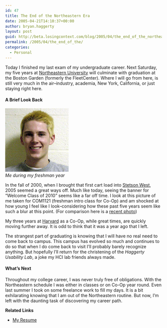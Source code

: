 ```yaml
---
id: 47
title: The End of the Northeastern Era
date: 2005-04-21T14:10:37+00:00
author: bryan.haggerty
layout: post
guid: http://beta.losingcontext.com/blog/2005/04/the_end_of_the_northeastern_era.php
permalink: /2005/04/the_end_of_the/
categories:
  - Personal
---
```

Today I finished my last exam of my undergraduate career. Next Saturday, my five years at [Northeastern University](http://www.neu.edu) will culminate with graduation at the Boston Garden (formerly the FleetCenter). Where I will go from here, is still very much in the air&#8211;industry, academia, New York, California, or just staying right here.

#### A Brief Look Back

<p class="figure-right">
  <img src="/blog/wp-content/uploads/legacy/freshman-bryan.jpg" alt="Self portrait of Bryan Haggerty, freshman year of college" height="204" width="204" /><br /> <em>Me during my freshman year</em>
</p>

In the fall of 2000, when I brought that first cart load into [Stetson West](http://www.housing.neu.edu/see_stetsonW.html), 2005 seemed a great ways off. Much like today, seeing the banner for &#8220;Welcome Class of 2010&#8221; seems like a far off time. I look at this picture of me taken for COM1121 (freshman intro class for Co-Op) and am shocked at how young I feel like I look&#8211;considering how these past five years seem like such a blur at this point. (For comparison here is a [recent photo](/about/index.php))

My three years at [Harvard](http://www.uis.harvard.edu) as a Co-Op, while great times, are quickly moving further away. It is odd to think that it was a year ago that I left.

The strangest part of graduating is knowing that I will have no real need to come back to campus. This campus has evolved so much and continues to do so that when I do come back to visit I&#8217;ll probably barely recognize anything. But hopefully I&#8217;ll return for the christening of the _Haggerty Usability Lab_, a joke my HCI lab friends always made.

#### What&#8217;s Next

Throughout my college career, I was never truly free of obligations. With the Northeastern schedule I was either in classes or on Co-Op year round. Even last summer I took on some freelance work to fill my days. It is a bit exhilarating knowing that I am out of the Northeastern routine. But now, I&#8217;m left with the daunting task of discovering my career path.

<div class="related-links">
  <p>
    <strong>Related Links</strong>
  </p>
  
  <ul>
    <li>
      <a href="http://bryanhaggerty.com/Bryan_Haggerty_Resume.pdf" target="_resume">My Resume</a>
    </li>
  </ul>
</div>